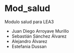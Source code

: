# Mod_salud
Modulo salud para LEA3

- Juan Diego Arroyave Murillo
- Sebastián Sánchez Álvarez
- Alejandro Álvarez
- Estefania Dussan